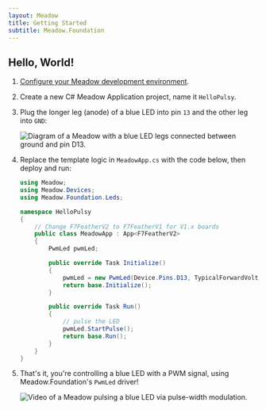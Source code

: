 ```yaml
---
layout: Meadow
title: Getting Started
subtitle: Meadow.Foundation
---
```


## Hello, World!

1. [Configure your Meadow development environment](../../Getting_Started/MCUs/F7_Feather/index.md).
1. Create a new C# Meadow Application project, name it `HelloPulsy`.
1. Plug the longer leg (anode) of a blue LED into pin `13` and the other leg into `GND`:

    ![Diagram of a Meadow with a blue LED legs connected between ground and pin D13.](PwmLed.png)

1. Replace the template logic in `MeadowApp.cs` with the code below, then deploy and run:

    ```csharp
    using Meadow;
    using Meadow.Devices;
    using Meadow.Foundation.Leds;

    namespace HelloPulsy
    {
        // Change F7FeatherV2 to F7FeatherV1 for V1.x boards
        public class MeadowApp : App<F7FeatherV2>
        {
            PwmLed pwmLed;

            public override Task Initialize()
            {
                pwmLed = new PwmLed(Device.Pins.D13, TypicalForwardVoltage.Blue);
                return base.Initialize();
            }

            public override Task Run()
            {
                // pulse the LED
                pwmLed.StartPulse();
                return base.Run();
            }
        }
    }
    ```

1. That's it, you're controlling a blue LED with a PWM signal, using Meadow.Foundation's `PwmLed` driver!

    ![Video of a Meadow pulsing a blue LED via pulse-width modulation.](HelloPulsy.gif)

